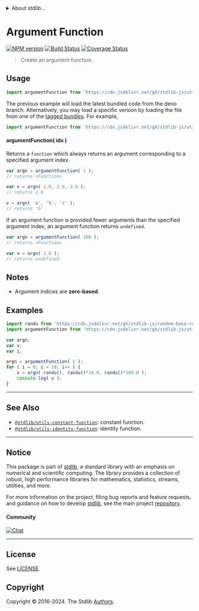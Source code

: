 <!--

@license Apache-2.0

Copyright (c) 2018 The Stdlib Authors.

Licensed under the Apache License, Version 2.0 (the "License");
you may not use this file except in compliance with the License.
You may obtain a copy of the License at

   http://www.apache.org/licenses/LICENSE-2.0

Unless required by applicable law or agreed to in writing, software
distributed under the License is distributed on an "AS IS" BASIS,
WITHOUT WARRANTIES OR CONDITIONS OF ANY KIND, either express or implied.
See the License for the specific language governing permissions and
limitations under the License.

-->


<details>
  <summary>
    About stdlib...
  </summary>
  <p>We believe in a future in which the web is a preferred environment for numerical computation. To help realize this future, we've built stdlib. stdlib is a standard library, with an emphasis on numerical and scientific computation, written in JavaScript (and C) for execution in browsers and in Node.js.</p>
  <p>The library is fully decomposable, being architected in such a way that you can swap out and mix and match APIs and functionality to cater to your exact preferences and use cases.</p>
  <p>When you use stdlib, you can be absolutely certain that you are using the most thorough, rigorous, well-written, studied, documented, tested, measured, and high-quality code out there.</p>
  <p>To join us in bringing numerical computing to the web, get started by checking us out on <a href="https://github.com/stdlib-js/stdlib">GitHub</a>, and please consider <a href="https://opencollective.com/stdlib">financially supporting stdlib</a>. We greatly appreciate your continued support!</p>
</details>

# Argument Function

[![NPM version][npm-image]][npm-url] [![Build Status][test-image]][test-url] [![Coverage Status][coverage-image]][coverage-url] <!-- [![dependencies][dependencies-image]][dependencies-url] -->

> Create an argument function.

<section class="intro">

</section>

<!-- /.intro -->



<section class="usage">

## Usage

```javascript
import argumentFunction from 'https://cdn.jsdelivr.net/gh/stdlib-js/utils-argument-function@deno/mod.js';
```
The previous example will load the latest bundled code from the deno branch. Alternatively, you may load a specific version by loading the file from one of the [tagged bundles](https://github.com/stdlib-js/utils-argument-function/tags). For example,

```javascript
import argumentFunction from 'https://cdn.jsdelivr.net/gh/stdlib-js/utils-argument-function@v0.2.0-deno/mod.js';
```

#### argumentFunction( idx )

Returns a `function` which always returns an argument corresponding to a specified argument index.

```javascript
var argn = argumentFunction( 1 );
// returns <Function>

var v = argn( 1.0, 2.0, 3.0 );
// returns 2.0

v = argn( 'a', 'b', 'c' );
// returns 'b'
```

If an argument function is provided fewer arguments than the specified argument index, an argument function returns `undefined`.

```javascript
var argn = argumentFunction( 100 );
// returns <Function>

var v = argn( 1.0 );
// returns undefined
```

</section>

<!-- /.usage -->

<section class="notes">

## Notes

-   Argument indices are **zero-based**.

</section>

<!-- /.notes -->

<section class="examples">

## Examples

<!-- eslint no-undef: "error" -->

```javascript
import randu from 'https://cdn.jsdelivr.net/gh/stdlib-js/random-base-randu@deno/mod.js';
import argumentFunction from 'https://cdn.jsdelivr.net/gh/stdlib-js/utils-argument-function@deno/mod.js';

var argn;
var v;
var i;

argn = argumentFunction( 1 );
for ( i = 0; i < 10; i++ ) {
    v = argn( randu(), randu()*10.0, randu()*100.0 );
    console.log( v );
}
```

</section>

<!-- /.examples -->

<!-- Section for related `stdlib` packages. Do not manually edit this section, as it is automatically populated. -->

<section class="related">

* * *

## See Also

-   <span class="package-name">[`@stdlib/utils-constant-function`][@stdlib/utils/constant-function]</span><span class="delimiter">: </span><span class="description">constant function.</span>
-   <span class="package-name">[`@stdlib/utils-identity-function`][@stdlib/utils/identity-function]</span><span class="delimiter">: </span><span class="description">identity function.</span>

</section>

<!-- /.related -->

<!-- Section for all links. Make sure to keep an empty line after the `section` element and another before the `/section` close. -->


<section class="main-repo" >

* * *

## Notice

This package is part of [stdlib][stdlib], a standard library with an emphasis on numerical and scientific computing. The library provides a collection of robust, high performance libraries for mathematics, statistics, streams, utilities, and more.

For more information on the project, filing bug reports and feature requests, and guidance on how to develop [stdlib][stdlib], see the main project [repository][stdlib].

#### Community

[![Chat][chat-image]][chat-url]

---

## License

See [LICENSE][stdlib-license].


## Copyright

Copyright &copy; 2016-2024. The Stdlib [Authors][stdlib-authors].

</section>

<!-- /.stdlib -->

<!-- Section for all links. Make sure to keep an empty line after the `section` element and another before the `/section` close. -->

<section class="links">

[npm-image]: http://img.shields.io/npm/v/@stdlib/utils-argument-function.svg
[npm-url]: https://npmjs.org/package/@stdlib/utils-argument-function

[test-image]: https://github.com/stdlib-js/utils-argument-function/actions/workflows/test.yml/badge.svg?branch=v0.2.0
[test-url]: https://github.com/stdlib-js/utils-argument-function/actions/workflows/test.yml?query=branch:v0.2.0

[coverage-image]: https://img.shields.io/codecov/c/github/stdlib-js/utils-argument-function/main.svg
[coverage-url]: https://codecov.io/github/stdlib-js/utils-argument-function?branch=main

<!--

[dependencies-image]: https://img.shields.io/david/stdlib-js/utils-argument-function.svg
[dependencies-url]: https://david-dm.org/stdlib-js/utils-argument-function/main

-->

[chat-image]: https://img.shields.io/gitter/room/stdlib-js/stdlib.svg
[chat-url]: https://app.gitter.im/#/room/#stdlib-js_stdlib:gitter.im

[stdlib]: https://github.com/stdlib-js/stdlib

[stdlib-authors]: https://github.com/stdlib-js/stdlib/graphs/contributors

[umd]: https://github.com/umdjs/umd
[es-module]: https://developer.mozilla.org/en-US/docs/Web/JavaScript/Guide/Modules

[deno-url]: https://github.com/stdlib-js/utils-argument-function/tree/deno
[deno-readme]: https://github.com/stdlib-js/utils-argument-function/blob/deno/README.md
[umd-url]: https://github.com/stdlib-js/utils-argument-function/tree/umd
[umd-readme]: https://github.com/stdlib-js/utils-argument-function/blob/umd/README.md
[esm-url]: https://github.com/stdlib-js/utils-argument-function/tree/esm
[esm-readme]: https://github.com/stdlib-js/utils-argument-function/blob/esm/README.md
[branches-url]: https://github.com/stdlib-js/utils-argument-function/blob/main/branches.md

[stdlib-license]: https://raw.githubusercontent.com/stdlib-js/utils-argument-function/main/LICENSE

<!-- <related-links> -->

[@stdlib/utils/constant-function]: https://github.com/stdlib-js/utils-constant-function/tree/deno

[@stdlib/utils/identity-function]: https://github.com/stdlib-js/utils-identity-function/tree/deno

<!-- </related-links> -->

</section>

<!-- /.links -->
